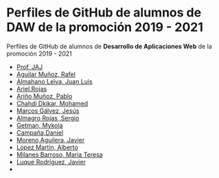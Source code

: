 # Perfiles de GitHub de alumnos de DAW de la promoción 2019 - 2021

Perfiles de GitHub de alumnos de **Desarrollo de Aplicaciones Web** de la promoción 2019 - 2021


* [Prof. JAJ](https://github.com/profesorjim)
* [Aguilar Muñoz, Rafel](https://github.com/Rafael2026)
* [Almahano Leiva, Juan Luis](https://github.com/jal535c)
* [Ariel.Rojas](https://github.com/ArielMarbella)
* [Ariño Muñoz, Pablo](https://github.com/Pabarino)
* [Chahdi Dkikar, Mohamed](https://github.com/MohamedCD)
* [Marcos Gálvez, Jesús](https://github.com/Jesus-DAW)
* [Almagro Rojas ,Sergio](https://github.com/sergioalmagrorojas)
* [Getman, Mykola](https://github.com/mykolagetman)
* [Campaña,Daniel](https://github.com/danielcampaluque?tab=repositories)
* [Moreno,Aguilera, Javier](https://github.com/javiermorenoaguilera)
* [Lopez Martin, Alberto](https://github.com/Albertolopezmartin)
* [Milanes Barroso, Maria Teresa](https://github.com/MteresaMilanes)
* [Luque Rodríguez, Javier](https://github.com/javierluque96)
*  
